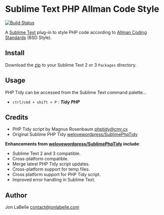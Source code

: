 # Sublime Text PHP Allman Code Style

[![Build Status](https://travis-ci.com/jonlabelle/SublimePhpTidy.svg?branch=master)](https://travis-ci.com/jonlabelle/SublimePhpTidy)

A [Sublime Text](http://www.sublimetext.com) plug-in to style PHP code 
according to [Allman Coding Standards](http://en.wikipedia.org/wiki/Indent_style#Allman_style) (BSD Style).

## Install

Download the [zip](https://github.com/jonlabelle/SublimePhpTidy/archive/master.zip)
to your Sublime Text 2 or 3 `Packages` directory.

## Usage

PHP Tidy can be accessed from the Sublime Text command palette...

- `ctrl/cmd + shift + P` : ***Tidy PHP***

## Credits

- PHP Tidy script by Magnus Rosenbaum <phptidy@cmr.cx>
- Original Sublime PHP Tidy [welovewordpress/SublimePhpTidy](https://github.com/welovewordpress/SublimePhpTidy)

**Enhancements from [welovewordpress/SublimePhpTidy](https://github.com/welovewordpress/SublimePhpTidy) include**:

- Sublime Text 2 and 3 compatible.
- Cross-platform compatible.
- Merge latest PHP Tidy script updates.
- Cross-platform support for temp files.
- Cross platform support for PHP Tidy script.
- Improved error handling in Sublime Text.

## Author

Jon LaBelle <contact@jonlabelle.com>

